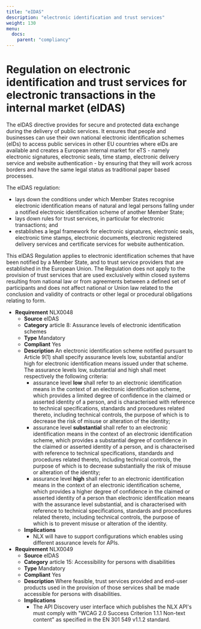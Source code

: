```yaml
---
title: "eIDAS"
description: "electronic identification and trust services"
weight: 130
menu:
  docs:
    parent: "compliancy"
---
```


# Regulation on electronic identification and trust services for electronic transactions in the internal market (eIDAS)

The eIDAS directive provides for secure and protected data exchange during the delivery of public services. It ensures that people and businesses can use their own national electronic identification schemes (eIDs) to access public services in other EU countries where eIDs are available and creates a European internal market for eTS - namely electronic signatures, electronic seals, time stamp, electronic delivery service and website authentication - by ensuring that they will work across borders and have the same legal status as traditional paper based processes.

The eIDAS regulation:

- lays down the conditions under which Member States recognise electronic identification means of natural and legal persons falling under a notified electronic identification scheme of another Member State;
- lays down rules for trust services, in particular for electronic transactions; and
- establishes a legal framework for electronic signatures, electronic seals, electronic time stamps, electronic documents, electronic registered delivery services and certificate services for website authentication.

This eIDAS Regulation applies to electronic identification schemes that have been notified by a Member State, 
and to trust service providers that are established in the European Union. The Regulation does not apply to 
the provision of trust services that are used exclusively within closed systems resulting from national law or 
from agreements between a defined set of participants and does not affect national or Union law related to 
the conclusion and validity of contracts or other legal or procedural obligations relating to form.

* **Requirement**  NLX0048 
  * **Source**  eIDAS 
  * **Category**  article 8: Assurance levels of electronic identification schemes 
  * **Type**  Mandatory 
  * **Compliant**  Yes 
  * **Description**  An electronic identification scheme notified pursuant to Article 9(1) shall specify assurance levels low, substantial and/or high for electronic identification means issued under that scheme.  
                     The assurance levels low, substantial and high shall meet respectively the following criteria:
     * assurance level **low** shall refer to an electronic identification means in the context of an electronic identification scheme, which provides a limited degree of confidence in the claimed or asserted identity of a person, and is characterised with reference to technical specifications, standards and procedures related thereto, including technical controls, the purpose of which is to decrease the risk of misuse or alteration of the identity;
     * assurance level **substantial** shall refer to an electronic identification means in the context of an electronic identification scheme, which provides a substantial degree of confidence in the claimed or asserted identity of a person, and is characterised with reference to technical specifications, standards and procedures related thereto, including technical controls, the purpose of which is to decrease substantially the risk of misuse or alteration of the identity;
     * assurance level **high** shall refer to an electronic identification means in the context of an electronic identification scheme, which provides a higher degree of confidence in the claimed or asserted identity of a person than electronic identification means with the assurance level substantial, and is characterised with reference to technical specifications, standards and procedures related thereto, including technical controls, the purpose of which is to prevent misuse or alteration of the identity.
  * **Implications** 
     * NLX will have to support configurations which enables using different assurance levels for APIs.
* **Requirement**  NLX0049 
  * **Source**  eIDAS 
  * **Category**  article 15: Accessibility for persons with disabilities 
  * **Type**  Mandatory 
  * **Compliant**  Yes 
  * **Description**  Where feasible, trust services provided and end-user products used in the provision of those services shall be made accessible for persons with disabilities. 
  * **Implications** 
     * The API Discovery user interface which publishes the NLX API&#39;s must comply with &quot;WCAG 2.0 Success Criterion 1.1.1 Non-text content&quot; as specified in the EN 301 549 v1.1.2 standard.
